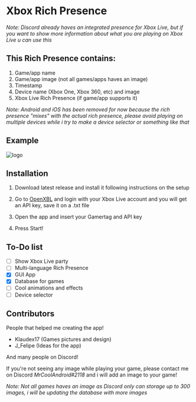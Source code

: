 # Xbox Rich Presence

*Note: Discord already haves an integrated presence for Xbox Live, but if you want to show more information about what you are playing on Xbox Live u can use this*
## This Rich Presence contains:
1. Game/app name
2. Game/app image (not all games/apps haves an image)
3. Timestamp
4. Device name (Xbox One, Xbox 360, etc) and image
5. Xbox Live Rich Presence (if game/app supports it)

*Note: Android and iOS has been removed for now because the rich presence "mixes" with the actual rich presence, please avoid playing on multiple devices while i try to make a device selector or something like that*

## Example
![logo](https://github.com/MrCoolAndroid/Xbox-Rich-Presence-Discord/raw/main/Example2.png)


## Installation
1. Download latest release and install it following instructions on the setup

2. Go to [OpenXBL](https://xbl.io) and login with your Xbox Live account and you will get an API key, save it on a .txt file

3. Open the app and insert your Gamertag and API key

4. Press Start!


## To-Do list
- [ ] Show Xbox Live party
- [ ] Multi-language Rich Presence
- [x] GUI App
- [x] Database for games
- [ ] Cool animations and effects
- [ ] Device selector

## Contributors
People that helped me creating the app!
- Klaudex17 (Games pictures and design)
- J_Felipe (Ideas for the app)

And many people on Discord!

If you're not seeing any image while playing your game, please contact me on Discord *MrCoolAndroid#2118* and i will add an image to your game!

*Note: Not all games haves an image as Discord only can storage up to 300 images, i will be updating the database with more images*
